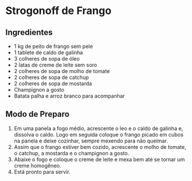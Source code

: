 # Strogonoff de Frango
## Ingredientes
- 1 kg de peito de frango sem pele
- 1 tablete de caldo de galinha
- 3 colheres de sopa de óleo
- 2 latas de creme de leite sem soro
- 2 colheres de sopa de molho de tomate
- 2 colheres de sopa de catchup
- 2 colheres de sopa de mostarda
- Champignon a gosto
- Batata palha e arroz branco para acompanhar
## Modo de Preparo
1. Em uma panela a fogo médio, acrescente o leo e o caldo de galinha e, dissolva o caldo. Logo em seguida coloque o frango picado em cubos na panela e deixe cozinhar, sempre mexendo para não queimar.
1. Assim que o frango estiver bem cozido, acrescente o molho de tomate, o catchup,  a mostarda e o champignon a gosto.
1. Abaixe o fogo e coloque o creme de leite e mexa bem até se tornar um creme homogêneo.
1. Está pronto para servir. 